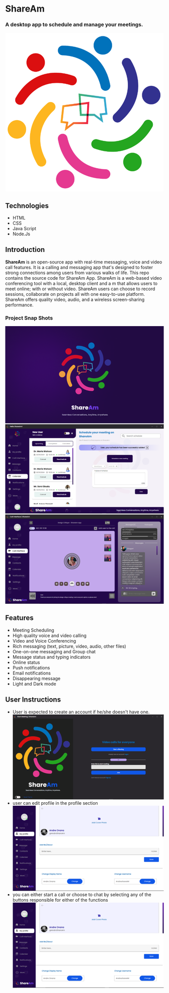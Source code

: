 # ShareAm

### A desktop app to schedule and manage your meetings.

![alt text](./src/assets/images/logo.png)

## Technologies

- HTML
- CSS
- Java Script
- Node.Js

## Introduction

**ShareAm** is an open-source app with real-time messaging, voice and video call features. It is a calling and messaging app that's designed to foster strong connections among users from various walks of life. This repo contains the source code for ShareAm App. ShareAm is a web-based video conferencing tool with a local, desktop client and a m that allows users to meet online; with or without video. ShareAm users can choose to record sessions,
collaborate on projects all with one easy-to-use platform. ShareAm offers quality video, audio, and a wireless screen-sharing performance.

### Project Snap Shots

![alt text](./src/assets/images/snap-shot1.PNG)
![alt text](./src/assets/images/snap-shot5.PNG)
![alt text](./src/assets/images/snap-shot6.PNG)

## Features

- Meeting Scheduling
- High quality voice and video calling
- Video and Voice Conferencing
- Rich messaging (text, picture, video, audio, other files)
- One-on-one messaging and Group chat
- Message status and typing indicators
- Online status
- Push notifications
- Email notifications
- Disappearing message
- Light and Dark mode

## User Instructions

- User is expected to create an account if he/she doesn't have one.
  ![alt text](./src/assets/images/snap-shot2.png)
- user can edit profile in the profile section
  ![alt text](./src/assets/images/snap-shot3.png)
- you can either start a call or choose to chat by selecting any of the buttons responsible for either of the functions
  ![alt text](./src/assets/images/snap-shot3.png)
